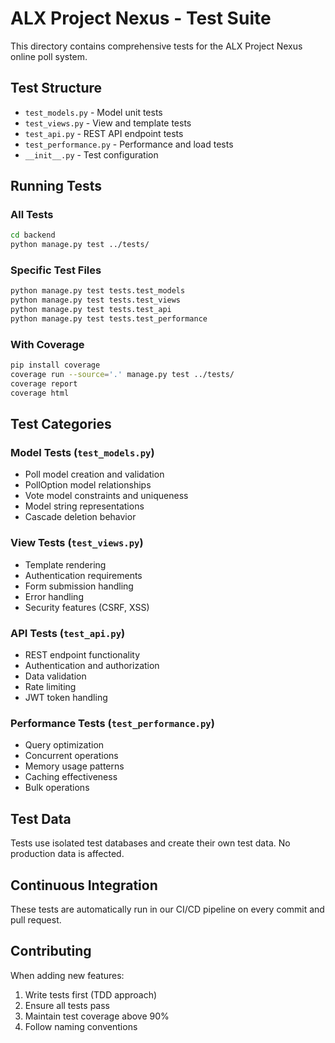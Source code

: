# ALX Project Nexus - Test Suite

This directory contains comprehensive tests for the ALX Project Nexus online poll system.

## Test Structure

- `test_models.py` - Model unit tests
- `test_views.py` - View and template tests  
- `test_api.py` - REST API endpoint tests
- `test_performance.py` - Performance and load tests
- `__init__.py` - Test configuration

## Running Tests

### All Tests
```bash
cd backend
python manage.py test ../tests/
```

### Specific Test Files
```bash
python manage.py test tests.test_models
python manage.py test tests.test_views
python manage.py test tests.test_api
python manage.py test tests.test_performance
```

### With Coverage
```bash
pip install coverage
coverage run --source='.' manage.py test ../tests/
coverage report
coverage html
```

## Test Categories

### Model Tests (`test_models.py`)
- Poll model creation and validation
- PollOption model relationships
- Vote model constraints and uniqueness
- Model string representations
- Cascade deletion behavior

### View Tests (`test_views.py`)
- Template rendering
- Authentication requirements
- Form submission handling
- Error handling
- Security features (CSRF, XSS)

### API Tests (`test_api.py`)
- REST endpoint functionality
- Authentication and authorization
- Data validation
- Rate limiting
- JWT token handling

### Performance Tests (`test_performance.py`)
- Query optimization
- Concurrent operations
- Memory usage patterns
- Caching effectiveness
- Bulk operations

## Test Data

Tests use isolated test databases and create their own test data. No production data is affected.

## Continuous Integration

These tests are automatically run in our CI/CD pipeline on every commit and pull request.

## Contributing

When adding new features:
1. Write tests first (TDD approach)
2. Ensure all tests pass
3. Maintain test coverage above 90%
4. Follow naming conventions
